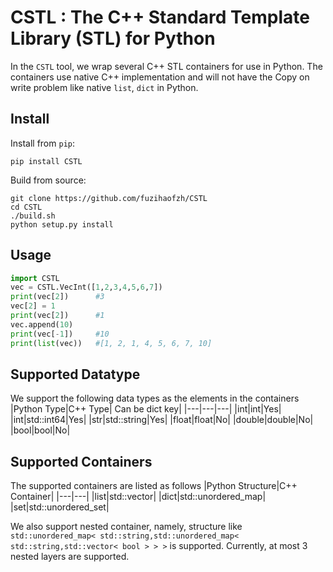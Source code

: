 # CSTL : The C++ Standard Template Library (STL) for Python

In the `CSTL` tool, we wrap several C++ STL containers for use in Python. The containers use native C++ implementation and will not have the Copy on write problem like native `list`, `dict` in Python.

## Install
Install from `pip`:
```
pip install CSTL
```
Build from source:
```
git clone https://github.com/fuzihaofzh/CSTL
cd CSTL
./build.sh
python setup.py install
```

## Usage 
```python
import CSTL
vec = CSTL.VecInt([1,2,3,4,5,6,7])
print(vec[2])      #3
vec[2] = 1
print(vec[2])      #1
vec.append(10)
print(vec[-1])     #10
print(list(vec))   #[1, 2, 1, 4, 5, 6, 7, 10]
```

## Supported Datatype

We support the following data types as the elements in the containers
|Python Type|C++ Type| Can be dict key|
|---|---|---|
|int|int|Yes|
|int|std::int64|Yes|
|str|std::string|Yes|
|float|float|No|
|double|double|No|
|bool|bool|No|

## Supported Containers
The supported containers are listed as follows
|Python Structure|C++ Container| 
|---|---|
|list|std::vector|
|dict|std::unordered_map|
|set|std::unordered_set|

We also support nested container, namely, structure like `std::unordered_map< std::string,std::unordered_map< std::string,std::vector< bool > > >` is supported. Currently, at most 3 nested layers are supported.






